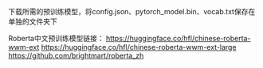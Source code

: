 下载所需的预训练模型，将config.json、pytorch_model.bin、vocab.txt保存在单独的文件夹下

Roberta中文预训练模型链接：
https://huggingface.co/hfl/chinese-roberta-wwm-ext
https://huggingface.co/hfl/chinese-roberta-wwm-ext-large
https://github.com/brightmart/roberta_zh
